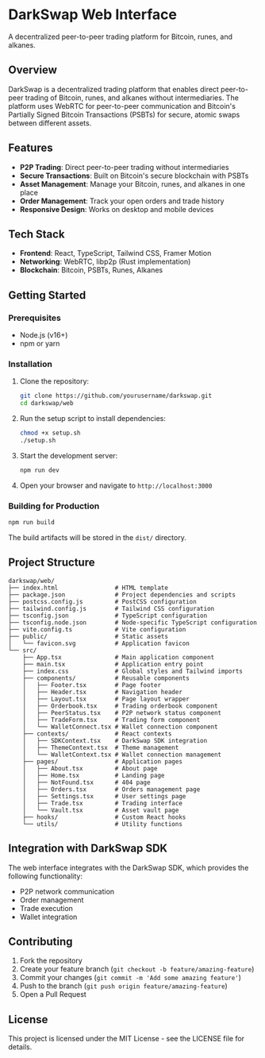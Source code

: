# DarkSwap Web Interface

A decentralized peer-to-peer trading platform for Bitcoin, runes, and alkanes.

## Overview

DarkSwap is a decentralized trading platform that enables direct peer-to-peer trading of Bitcoin, runes, and alkanes without intermediaries. The platform uses WebRTC for peer-to-peer communication and Bitcoin's Partially Signed Bitcoin Transactions (PSBTs) for secure, atomic swaps between different assets.

## Features

- **P2P Trading**: Direct peer-to-peer trading without intermediaries
- **Secure Transactions**: Built on Bitcoin's secure blockchain with PSBTs
- **Asset Management**: Manage your Bitcoin, runes, and alkanes in one place
- **Order Management**: Track your open orders and trade history
- **Responsive Design**: Works on desktop and mobile devices

## Tech Stack

- **Frontend**: React, TypeScript, Tailwind CSS, Framer Motion
- **Networking**: WebRTC, libp2p (Rust implementation)
- **Blockchain**: Bitcoin, PSBTs, Runes, Alkanes

## Getting Started

### Prerequisites

- Node.js (v16+)
- npm or yarn

### Installation

1. Clone the repository:
   ```bash
   git clone https://github.com/yourusername/darkswap.git
   cd darkswap/web
   ```

2. Run the setup script to install dependencies:
   ```bash
   chmod +x setup.sh
   ./setup.sh
   ```

3. Start the development server:
   ```bash
   npm run dev
   ```

4. Open your browser and navigate to `http://localhost:3000`

### Building for Production

```bash
npm run build
```

The build artifacts will be stored in the `dist/` directory.

## Project Structure

```
darkswap/web/
├── index.html                # HTML template
├── package.json              # Project dependencies and scripts
├── postcss.config.js         # PostCSS configuration
├── tailwind.config.js        # Tailwind CSS configuration
├── tsconfig.json             # TypeScript configuration
├── tsconfig.node.json        # Node-specific TypeScript configuration
├── vite.config.ts            # Vite configuration
├── public/                   # Static assets
│   └── favicon.svg           # Application favicon
└── src/
    ├── App.tsx               # Main application component
    ├── main.tsx              # Application entry point
    ├── index.css             # Global styles and Tailwind imports
    ├── components/           # Reusable components
    │   ├── Footer.tsx        # Page footer
    │   ├── Header.tsx        # Navigation header
    │   ├── Layout.tsx        # Page layout wrapper
    │   ├── Orderbook.tsx     # Trading orderbook component
    │   ├── PeerStatus.tsx    # P2P network status component
    │   ├── TradeForm.tsx     # Trading form component
    │   └── WalletConnect.tsx # Wallet connection component
    ├── contexts/             # React contexts
    │   ├── SDKContext.tsx    # DarkSwap SDK integration
    │   ├── ThemeContext.tsx  # Theme management
    │   └── WalletContext.tsx # Wallet connection management
    ├── pages/                # Application pages
    │   ├── About.tsx         # About page
    │   ├── Home.tsx          # Landing page
    │   ├── NotFound.tsx      # 404 page
    │   ├── Orders.tsx        # Orders management page
    │   ├── Settings.tsx      # User settings page
    │   ├── Trade.tsx         # Trading interface
    │   └── Vault.tsx         # Asset vault page
    ├── hooks/                # Custom React hooks
    └── utils/                # Utility functions
```

## Integration with DarkSwap SDK

The web interface integrates with the DarkSwap SDK, which provides the following functionality:

- P2P network communication
- Order management
- Trade execution
- Wallet integration

## Contributing

1. Fork the repository
2. Create your feature branch (`git checkout -b feature/amazing-feature`)
3. Commit your changes (`git commit -m 'Add some amazing feature'`)
4. Push to the branch (`git push origin feature/amazing-feature`)
5. Open a Pull Request

## License

This project is licensed under the MIT License - see the LICENSE file for details.